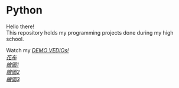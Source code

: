 # Python
Hello there!\
This repository holds my programming projects done during my high school.

Watch my *[DEMO VEDIOs!](https://drive.google.com/drive/u/0/folders/1OTPds6CH2DTgurEZGnvtJ8uZu5CieFFA)*\
*[花布](https://drive.google.com/file/d/1xb2hKuR0Ehb92ZoD52elL3EdAhsjlsYy/view?usp=sharing)*\
*[繪圖1](https://drive.google.com/file/d/1KUYxLs9SzPIXx1CzXSPgIf6_9aMebTrD/view?usp=sharing)*\
*[繪圖2](https://drive.google.com/file/d/1mSVMaMncONzMudDZw8BRL-qu-ZwaA8K4/view?usp=sharing)*\
*[繪圖3](https://drive.google.com/file/d/1jcmnpwQuahAaHDqQENC5rrP3JsKmzk7Y/view?usp=sharing)*


                                              
